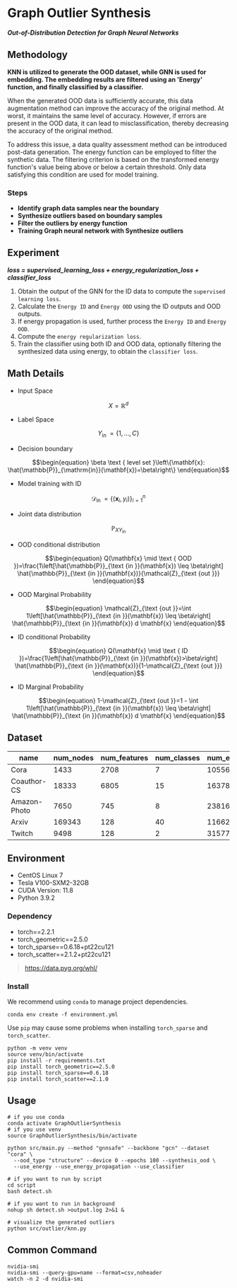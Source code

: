 # Graph Outlier Synthesis

***Out-of-Distribution Detection for Graph Neural Networks***

## Methodology

**KNN is utilized to generate the OOD dataset, while GNN is used for embedding.
The embedding results are filtered using an 'Energy' function, and finally classified by a classifier.**

When the generated OOD data is sufficiently accurate, this data augmentation method can improve the accuracy of the original method.
At worst, it maintains the same level of accuracy.
However, if errors are present in the OOD data, it can lead to misclassification, thereby decreasing the accuracy of the original method.

To address this issue, a data quality assessment method can be introduced post-data generation.
The energy function can be employed to filter the synthetic data.
The filtering criterion is based on the transformed energy function's value being above or below a certain threshold.
Only data satisfying this condition are used for model training.

### Steps

- **Identify graph data samples near the boundary**
- **Synthesize outliers based on boundary samples**
- **Filter the outliers by energy function**
- **Training Graph neural network with Synthesize outliers**

## Experiment

***loss = supervised_learning_loss + energy_regularization_loss + classifier_loss***

1. Obtain the output of the GNN for the ID data to compute the `supervised learning loss`.
2. Calculate the `Energy ID` and `Energy OOD` using the ID outputs and OOD outputs.
3. If energy propagation is used, further process the `Energy ID` and `Energy OOD`.
4. Compute the `energy regularization loss`.
5. Train the classifier using both ID and OOD data, optionally filtering the synthesized data using energy, to obtain the `classifier loss`.

## Math Details

- Input Space

```math
\begin{equation}
X=\mathbb{R}^d
\end{equation}
```

- Label Space

```math
\begin{equation}
Y_{\text {in }}=\{1, \ldots, C\}
\end{equation}
```

- Decision boundary

```math
\begin{equation}
\beta \text { level set }\left\{\mathbf{x}: \hat{\mathbb{P}}_{\mathrm{in}}(\mathbf{x})=\beta\right\}
\end{equation}
```

- Model training with ID

```math
\begin{equation}
\mathcal{D}_{\text {in }}=\left\{\left(\mathbf{x}_i, y_i\right)\right\}_{i=1}^n
\end{equation}
```

- Joint data distribution

```math
\begin{equation}
\mathbb{P}_{X Y_{\text {in }}}
\end{equation}
```

- OOD conditional distribution

```math
\begin{equation}
Q(\mathbf{x} \mid \text { OOD })=\frac{1\left[\hat{\mathbb{P}}_{\text {in }}(\mathbf{x}) \leq \beta\right] \hat{\mathbb{P}}_{\text {in }}(\mathbf{x})}{\mathcal{Z}_{\text {out }}}
\end{equation}
```

- OOD Marginal Probability

```math
\begin{equation}
\mathcal{Z}_{\text {out }}=\int 1\left[\hat{\mathbb{P}}_{\text {in }}(\mathbf{x}) \leq \beta\right] \hat{\mathbb{P}}_{\text {in }}(\mathbf{x}) d \mathbf{x}
\end{equation}
```

- ID conditional Probability

```math
\begin{equation}
Q(\mathbf{x} \mid \text { ID })=\frac{1\left[\hat{\mathbb{P}}_{\text {in }}(\mathbf{x})>\beta\right] \hat{\mathbb{P}}_{\text {in }}(\mathbf{x})}{1-\mathcal{Z}_{\text {out }}}
\end{equation}
```

- ID Marginal Probability

```math
\begin{equation}
1-\mathcal{Z}_{\text {out }}=1 - \int 1\left[\hat{\mathbb{P}}_{\text {in }}(\mathbf{x}) \leq \beta\right] \hat{\mathbb{P}}_{\text {in }}(\mathbf{x}) d \mathbf{x}
\end{equation}
```

## Dataset

| name         | num_nodes | num_features | num_classes | num_edges |
|--------------|-----------|--------------|-------------|-----------|
| Cora         | 1433      | 2708         | 7           | 10556     |
| Coauthor-CS  | 18333     | 6805         | 15          | 163788    |
| Amazon-Photo | 7650      | 745          | 8           | 238162    |
| Arxiv        | 169343    | 128          | 40          | 1166243   |
| Twitch       | 9498      | 128          | 2           | 315774    |      

## Environment

- CentOS Linux 7
- Tesla V100-SXM2-32GB
- CUDA Version: 11.8
- Python 3.9.2

### Dependency

- torch==2.2.1
- torch_geometric==2.5.0
- torch_sparse==0.6.18+pt22cu121
- torch_scatter==2.1.2+pt22cu121

> https://data.pyg.org/whl/

### Install

We recommend using `conda` to manage project dependencies.

```shell
conda env create -f environment.yml
```

Use `pip` may cause some problems when installing `torch_sparse` and `torch_scatter`.

```shell
python -m venv venv
source venv/bin/activate
pip install -r requirements.txt
pip install torch_geometric==2.5.0
pip install torch_sparse==0.6.18
pip install torch_scatter==2.1.0
```

## Usage

```shell
# if you use conda
conda activate GraphOutlierSynthesis
# if you use venv
source GraphOutlierSynthesis/bin/activate

python src/main.py --method "gnnsafe" --backbone "gcn" --dataset "cora" \
  --ood_type "structure" --device 0 --epochs 100 --synthesis_ood \
  --use_energy --use_energy_propagation --use_classifier

# if you want to run by script
cd script
bash detect.sh

# if you want to run in background
nohup sh detect.sh >output.log 2>&1 &

# visualize the generated outliers
python src/outlier/knn.py
```

## Common Command

```shell
nvidia-smi
nvidia-smi --query-gpu=name --format=csv,noheader
watch -n 2 -d nvidia-smi
```